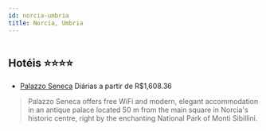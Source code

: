 ```yaml
---
id: norcia-umbria
title: Norcia, Umbria
---
```


<center><img src="https://assets.cosmos-data.com/1/04082762357907af128ab930f04b87db/314890.jpg" alt="" /></center>


## Hotéis ⭐️⭐️⭐️⭐️

-    [Palazzo Seneca](https://www.hurb.com/aud/https://www.hurb.com/hoteis/norcia/palazzo-seneca-JNP-JP132934?cmp=18055) Diárias a partir de R$1,608.36
   > Palazzo Seneca offers free WiFi and modern, elegant accommodation in an antique palace located 50 m from the main square in Norcia&apos;s historic centre, right by the enchanting National Park of Monti Sibillini.

